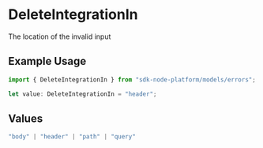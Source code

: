 # DeleteIntegrationIn

The location of the invalid input

## Example Usage

```typescript
import { DeleteIntegrationIn } from "sdk-node-platform/models/errors";

let value: DeleteIntegrationIn = "header";
```

## Values

```typescript
"body" | "header" | "path" | "query"
```